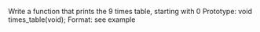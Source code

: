 Write a function that prints the 9 times table, starting with 0
Prototype: void times_table(void);
Format: see example
